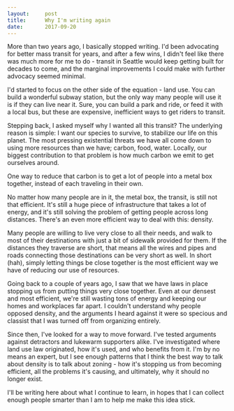 ```yaml
---
layout:     post
title:      Why I'm writing again
date:       2017-09-20
---
```


More than two years ago, I basically stopped writing. I'd been advocating for better mass transit for years, and after a few wins, I didn't feel like there was much more for me to do - transit in Seattle would keep getting built for decades to come, and the marginal improvements I could make with further advocacy seemed minimal.

I'd started to focus on the other side of the equation - land use. You can build a wonderful subway station, but the only way many people will use it is if they can live near it. Sure, you can build a park and ride, or feed it with a local bus, but these are expensive, inefficient ways to get riders to transit.

Stepping back, I asked myself why I wanted all this transit? The underlying reason is simple: I want our species to survive, to stabilize our life on this planet. The most pressing existential threats we have all come down to using more resources than we have; carbon, food, water. Locally, our biggest contribution to that problem is how much carbon we emit to get ourselves around.

One way to reduce that carbon is to get a lot of people into a metal box together, instead of each traveling in their own.

No matter how many people are in it, the metal box, the transit, is still not that efficient. It's still a huge piece of infrastructure that takes a lot of energy, and it's still solving the problem of getting people across long distances. There's an even more efficient way to deal with this: density.

Many people are willing to live very close to all their needs, and walk to most of their destinations with just a bit of sidewalk provided for them. If the distances they traverse are short, that means all the wires and pipes and roads connecting those destinations can be very short as well. In short (hah), simply letting things be close together is the most efficient way we have of reducing our use of resources.

Going back to a couple of years ago, I saw that we have laws in place stopping us from putting things very close together. Even at our densest and most efficient, we're still wasting tons of energy and keeping our homes and workplaces far apart. I couldn't understand why people opposed density, and the arguments I heard against it were so specious and classist that I was turned off from organizing entirely.

Since then, I've looked for a way to move forward. I've tested arguments against detractors and lukewarm supporters alike. I've investigated where land use law originated, how it's used, and who benefits from it. I'm by no means an expert, but I see enough patterns that I think the best way to talk about density is to talk about zoning - how it's stopping us from becoming efficient, all the problems it's causing, and ultimately, why it should no longer exist.

I'll be writing here about what I continue to learn, in hopes that I can collect enough people smarter than I am to help me make this idea stick.
